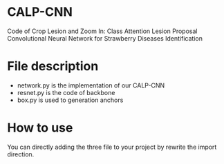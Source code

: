 # CALP-CNN
Code of Crop Lesion and Zoom In: Class Attention Lesion Proposal Convolutional Neural Network for Strawberry Diseases Identification

# File description
- network.py is the implementation of our CALP-CNN
- resnet.py is the code of backbone
- box.py is used to generation anchors

# How to use
You can directly adding the three file to your project by rewrite the import direction.
